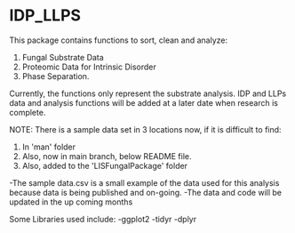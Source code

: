 # IDP_LLPS
This package contains functions to sort, clean and analyze:
1) Fungal Substrate Data
2) Proteomic Data for Intrinsic Disorder 
3) Phase Separation.
   
Currently, the functions only represent the substrate analysis. 
IDP and LLPs data and analysis functions will be added at a later date when research is complete.

NOTE: There is a sample data set in 3 locations now, if it is difficult to find:
1) In 'man' folder
2) Also, now in main branch, below README file.
3) Also, added to the 'LISFungalPackage' folder

-The sample data.csv is a small example of the data used for this analysis because data is being published and on-going.
-The data and code will be updated in the up coming months

Some Libraries used include:
-ggplot2
-tidyr
-dplyr
